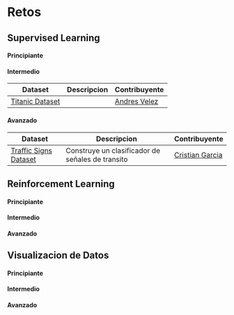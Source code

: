 # Retos

## Supervised Learning
#### Principiante
#### Intermedio
| Dataset | Descripcion | Contribuyente |
| - | - | - |
| [Titanic Dataset](https://github.com/colomb-ia/supervised-intermedio-titanic) | | [Andres Velez](https://github.com/anvelezec) |

#### Avanzado
| Dataset | Descripcion | Contribuyente |
| - | - | - |
| [Traffic Signs Dataset](https://github.com/colomb-ia/supervised-avanzado-german-traffic-signs) | Construye un clasificador de señales de transito | [Cristian Garcia](https://github.com/cgarciae) |

## Reinforcement Learning
#### Principiante
#### Intermedio
#### Avanzado

## Visualizacion de Datos
#### Principiante
#### Intermedio
#### Avanzado
